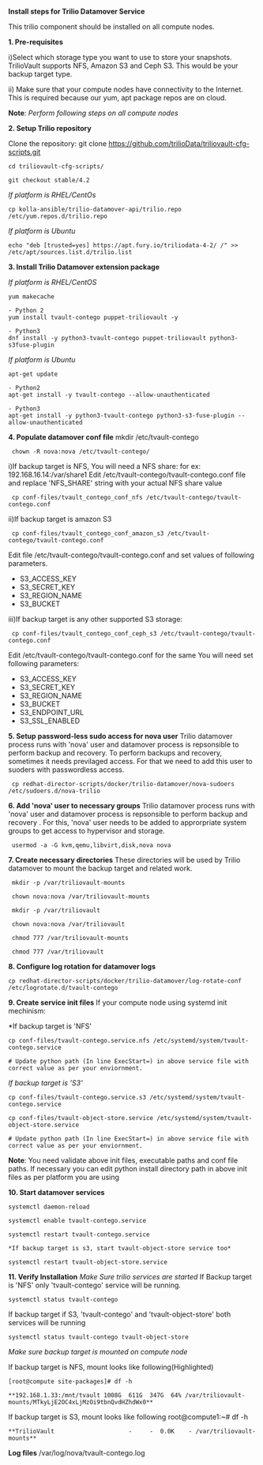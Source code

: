 
 **Install steps for Trilio Datamover Service**
 
 This trilio component should be installed on all compute nodes.

**1. Pre-requisites**

  i)Select which storage type you want to use to store your snapshots.
  TrilioVault supports NFS, Amazon S3 and Ceph S3. This would be your backup target type.

  ii) Make sure that your compute nodes have connectivity to the Internet.
  This is required because our yum, apt package repos are on cloud.

**Note**: *Perform following steps on all compute nodes*

**2. Setup Trilio repository**

  Clone the repository:
    git clone https://github.com/trilioData/triliovault-cfg-scripts.git
    
    cd triliovault-cfg-scripts/
   
    git checkout stable/4.2
   
  *If platform is RHEL/CentOs*
  
    cp kolla-ansible/trilio-datamover-api/trilio.repo /etc/yum.repos.d/trilio.repo

  *If platform is Ubuntu*
  
    echo "deb [trusted=yes] https://apt.fury.io/triliodata-4-2/ /" >> /etc/apt/sources.list.d/trilio.list

**3. Install Trilio Datamover extension package**

   *If platform is RHEL/CentOS*
   
    yum makecache

    - Python 2
    yum install tvault-contego puppet-triliovault -y
   
    - Python3
    dnf install -y python3-tvault-contego puppet-triliovault python3-s3fuse-plugin
   
   *If platform is Ubuntu*
   
    apt-get update

    - Python2
    apt-get install -y tvault-contego --allow-unauthenticated
    
    - Python3
    apt-get install -y python3-tvault-contego python3-s3-fuse-plugin --allow-unauthenticated

    
**4. Populate datamover conf file**
     mkdir /etc/tvault-contego
     
     chown -R nova:nova /etc/tvault-contego/
     
     
     
  i)If backup target is NFS, You will need a NFS share: for ex: 192.168.16.14:/var/share1
  Edit /etc/tvault-contego/tvault-contego.conf file and replace 'NFS_SHARE' string with your actual
  NFS share value
     
     cp conf-files/tvault_contego_conf_nfs /etc/tvault-contego/tvault-contego.conf

  ii)If backup target is amazon S3 
 
     cp conf-files/tvault_contego_conf_amazon_s3 /etc/tvault-contego/tvault-contego.conf
  
  Edit file /etc/tvault-contego/tvault-contego.conf and set values of following parameters.
  
  - S3_ACCESS_KEY
  - S3_SECRET_KEY
  - S3_REGION_NAME
  - S3_BUCKET
  

  iii)If backup target is any other supported S3 storage:
  
     cp conf-files/tvault_contego_conf_ceph_s3 /etc/tvault-contego/tvault-contego.conf

  Edit /etc/tvault-contego/tvault-contego.conf for the same
  You will need set following parameters:
  
  - S3_ACCESS_KEY
  - S3_SECRET_KEY
  - S3_REGION_NAME
  - S3_BUCKET
  - S3_ENDPOINT_URL
  - S3_SSL_ENABLED
  
**5. Setup password-less sudo access for nova user**
  Trilio datamover process runs with 'nova' user and datamover process is repsonsible to perform backup and recovery.
  To perform backups and recovery, sometimes it needs previlaged access. For that we need to add this user to suoders
  with passwordless access.

     cp redhat-director-scripts/docker/trilio-datamover/nova-sudoers /etc/sudoers.d/nova-trilio

**6. Add 'nova' user to necessary groups**
  Trilio datamover process runs with 'nova' user and datamover process is repsonsible to perform backup and recovery .
  For this, 'nova' user needs to be added to approrpriate system groups to get access to hypervisor and storage.
  
     usermod -a -G kvm,qemu,libvirt,disk,nova nova

**7. Create necessary directories**
  These directories will be used by Trilio datamover to mount the backup target and related work.
  
     mkdir -p /var/triliovault-mounts
  
     chown nova:nova /var/triliovault-mounts
  
     mkdir -p /var/triliovault
  
     chown nova:nova /var/triliovault
  
     chmod 777 /var/triliovault-mounts
  
     chmod 777 /var/triliovault

**8. Configure log rotation for datamover logs**

    cp redhat-director-scripts/docker/trilio-datamover/log-rotate-conf /etc/logrotate.d/tvault-contego

**9. Create service init files**
  If your compute node using systemd init mechinism:

  *If backup target is 'NFS'
  
    cp conf-files/tvault-contego.service.nfs /etc/systemd/system/tvault-contego.service
    
    # Update python path (In line ExecStart=) in above service file with correct value as per your enviornment.
   
  *If backup target is 'S3'*
  
    cp conf-files/tvault-contego.service.s3 /etc/systemd/system/tvault-contego.service    

    cp conf-files/tvault-object-store.service /etc/systemd/system/tvault-object-store.service 

    # Update python path (In line ExecStart=) in above service file with correct value as per your enviornment. 

  **Note**: You need validate above init files, executable paths and conf file paths. If necessary you can edit python install directory path in above init files as per platform you are using


**10. Start datamover services**

    systemctl daemon-reload
    
    systemctl enable tvault-contego.service
          
    systemctl restart tvault-contego.service

    *If backup target is s3, start tvault-object-store service too*
    
    systemctl restart tvault-object-store.service
    
 **11. Verify Installation**
  *Make Sure trilio services are started*
  If Backup target is 'NFS' only 'tvault-contego' service will be running.
   
    systemctl status tvault-contego
   
  If backup target if S3, 'tvault-contego' and 'tvault-object-store' both services will be running
   
    systemctl status tvault-contego tvault-object-store
   
  *Make sure backup target is mounted on compute node*
  
  If backup target is NFS, mount looks like following(Highlighted)
  
    [root@compute site-packages]# df -h
    
    **192.168.1.33:/mnt/tvault 1008G  611G  347G  64% /var/triliovault-mounts/MTkyLjE2OC4xLjMzOi9tbnQvdHZhdWx0**

  If backup target is S3, mount looks like following
    root@compute1:~# df -h
    
    **TrilioVault                     -     -  0.0K    - /var/triliovault-mounts**
      
   **Log files**
   /var/log/nova/tvault-contego.log
   
